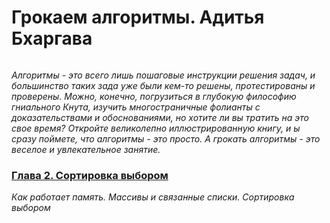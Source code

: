# Грокаем алгоритмы. Адитья Бхаргава
<image src=https://img4.labirint.ru/rc/3a7e6da517de3fd690f748433aef73b4/363x561q80/books58/571060/cover.jpg?1598873204 alt=''>

_Алгоритмы - это всего лишь пошаговые инструкции решения задач, и большинство таких зада уже были кем-то решены, протестированы и проверены. Можно, конечно, погрузиться в глубокую философию гниального Кнута, изучить многостраничные фолианты с доказательствами и обоснованиями, но хотите ли вы тратить на это свое время? Откройте великолепно иллюстрированную книгу, и ы сразу поймете, что алгоритмы - это просто. А грокать алгоритмы - это веселое и увлекательное занятие._

### [Глава 2. Сортировка выбором](https://github.com/antonyaanton/Grokking_Algorithms_summary/blob/main/summary/Chapter%202.md)
_Как работает память. Массивы и связанные списки. Сортировка выбором_
